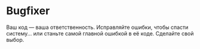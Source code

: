 # Bugfixer
Ваш код — ваша ответственность. Исправляйте ошибки, чтобы спасти систему... или станьте самой главной ошибкой в её коде. Сделайте свой выбор.
